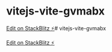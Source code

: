 # vitejs-vite-gvmabx

[Edit on StackBlitz ⚡️](https://stackblitz.com/edit/vitejs-vite-gvmabx)# vitejs-vite-gvmabx

[Edit on StackBlitz ⚡️](https://stackblitz.com/edit/vitejs-vite-gvmabx)
